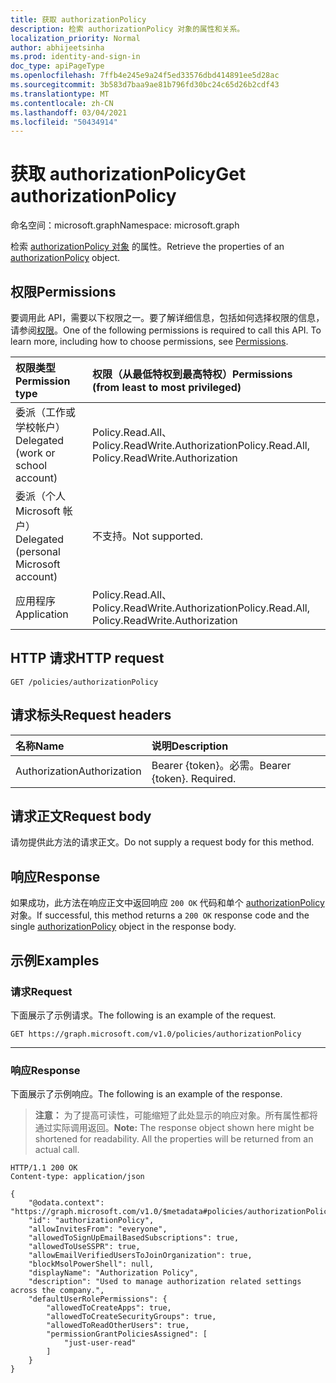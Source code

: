 ```yaml
---
title: 获取 authorizationPolicy
description: 检索 authorizationPolicy 对象的属性和关系。
localization_priority: Normal
author: abhijeetsinha
ms.prod: identity-and-sign-in
doc_type: apiPageType
ms.openlocfilehash: 7ffb4e245e9a24f5ed33576dbd414891ee5d28ac
ms.sourcegitcommit: 3b583d7baa9ae81b796fd30bc24c65d26b2cdf43
ms.translationtype: MT
ms.contentlocale: zh-CN
ms.lasthandoff: 03/04/2021
ms.locfileid: "50434914"
---
```

# <a name="get-authorizationpolicy"></a><span data-ttu-id="943c4-103">获取 authorizationPolicy</span><span class="sxs-lookup"><span data-stu-id="943c4-103">Get authorizationPolicy</span></span>

<span data-ttu-id="943c4-104">命名空间：microsoft.graph</span><span class="sxs-lookup"><span data-stu-id="943c4-104">Namespace: microsoft.graph</span></span>

<span data-ttu-id="943c4-105">检索 [authorizationPolicy 对象](../resources/authorizationpolicy.md) 的属性。</span><span class="sxs-lookup"><span data-stu-id="943c4-105">Retrieve the properties of an [authorizationPolicy](../resources/authorizationpolicy.md) object.</span></span>

## <a name="permissions"></a><span data-ttu-id="943c4-106">权限</span><span class="sxs-lookup"><span data-stu-id="943c4-106">Permissions</span></span>

<span data-ttu-id="943c4-p101">要调用此 API，需要以下权限之一。要了解详细信息，包括如何选择权限的信息，请参阅[权限](/graph/permissions-reference)。</span><span class="sxs-lookup"><span data-stu-id="943c4-p101">One of the following permissions is required to call this API. To learn more, including how to choose permissions, see [Permissions](/graph/permissions-reference).</span></span>

| <span data-ttu-id="943c4-109">权限类型</span><span class="sxs-lookup"><span data-stu-id="943c4-109">Permission type</span></span>                        | <span data-ttu-id="943c4-110">权限（从最低特权到最高特权）</span><span class="sxs-lookup"><span data-stu-id="943c4-110">Permissions (from least to most privileged)</span></span> |
|:---------------------------------------|:--------------------------------------------|
| <span data-ttu-id="943c4-111">委派（工作或学校帐户）</span><span class="sxs-lookup"><span data-stu-id="943c4-111">Delegated (work or school account)</span></span>     | <span data-ttu-id="943c4-112">Policy.Read.All、Policy.ReadWrite.Authorization</span><span class="sxs-lookup"><span data-stu-id="943c4-112">Policy.Read.All, Policy.ReadWrite.Authorization</span></span> |
| <span data-ttu-id="943c4-113">委派（个人 Microsoft 帐户）</span><span class="sxs-lookup"><span data-stu-id="943c4-113">Delegated (personal Microsoft account)</span></span> | <span data-ttu-id="943c4-114">不支持。</span><span class="sxs-lookup"><span data-stu-id="943c4-114">Not supported.</span></span> |
| <span data-ttu-id="943c4-115">应用程序</span><span class="sxs-lookup"><span data-stu-id="943c4-115">Application</span></span>                            | <span data-ttu-id="943c4-116">Policy.Read.All、Policy.ReadWrite.Authorization</span><span class="sxs-lookup"><span data-stu-id="943c4-116">Policy.Read.All, Policy.ReadWrite.Authorization</span></span> |

## <a name="http-request"></a><span data-ttu-id="943c4-117">HTTP 请求</span><span class="sxs-lookup"><span data-stu-id="943c4-117">HTTP request</span></span>

<!-- { "blockType": "ignored" } -->

```http
GET /policies/authorizationPolicy
```

## <a name="request-headers"></a><span data-ttu-id="943c4-118">请求标头</span><span class="sxs-lookup"><span data-stu-id="943c4-118">Request headers</span></span>

| <span data-ttu-id="943c4-119">名称</span><span class="sxs-lookup"><span data-stu-id="943c4-119">Name</span></span>      |<span data-ttu-id="943c4-120">说明</span><span class="sxs-lookup"><span data-stu-id="943c4-120">Description</span></span>|
|:----------|:----------|
| <span data-ttu-id="943c4-121">Authorization</span><span class="sxs-lookup"><span data-stu-id="943c4-121">Authorization</span></span> | <span data-ttu-id="943c4-p102">Bearer {token}。必需。</span><span class="sxs-lookup"><span data-stu-id="943c4-p102">Bearer {token}. Required.</span></span> |

## <a name="request-body"></a><span data-ttu-id="943c4-124">请求正文</span><span class="sxs-lookup"><span data-stu-id="943c4-124">Request body</span></span>

<span data-ttu-id="943c4-125">请勿提供此方法的请求正文。</span><span class="sxs-lookup"><span data-stu-id="943c4-125">Do not supply a request body for this method.</span></span>

## <a name="response"></a><span data-ttu-id="943c4-126">响应</span><span class="sxs-lookup"><span data-stu-id="943c4-126">Response</span></span>

<span data-ttu-id="943c4-127">如果成功，此方法在响应正文中返回响应 `200 OK` 代码和单个 [authorizationPolicy](../resources/authorizationpolicy.md) 对象。</span><span class="sxs-lookup"><span data-stu-id="943c4-127">If successful, this method returns a `200 OK` response code and the single [authorizationPolicy](../resources/authorizationpolicy.md) object in the response body.</span></span>

## <a name="examples"></a><span data-ttu-id="943c4-128">示例</span><span class="sxs-lookup"><span data-stu-id="943c4-128">Examples</span></span>

### <a name="request"></a><span data-ttu-id="943c4-129">请求</span><span class="sxs-lookup"><span data-stu-id="943c4-129">Request</span></span>

<span data-ttu-id="943c4-130">下面展示了示例请求。</span><span class="sxs-lookup"><span data-stu-id="943c4-130">The following is an example of the request.</span></span>

```msgraph-interactive
GET https://graph.microsoft.com/v1.0/policies/authorizationPolicy
```
---

### <a name="response"></a><span data-ttu-id="943c4-131">响应</span><span class="sxs-lookup"><span data-stu-id="943c4-131">Response</span></span>

<span data-ttu-id="943c4-132">下面展示了示例响应。</span><span class="sxs-lookup"><span data-stu-id="943c4-132">The following is an example of the response.</span></span>

> <span data-ttu-id="943c4-p103">**注意：** 为了提高可读性，可能缩短了此处显示的响应对象。所有属性都将通过实际调用返回。</span><span class="sxs-lookup"><span data-stu-id="943c4-p103">**Note:** The response object shown here might be shortened for readability. All the properties will be returned from an actual call.</span></span>

<!-- {
  "blockType": "response",
  "truncated": true,
  "@odata.type": "microsoft.graph.authorizationPolicy"
} -->

```http
HTTP/1.1 200 OK
Content-type: application/json

{
    "@odata.context": "https://graph.microsoft.com/v1.0/$metadata#policies/authorizationPolicy/$entity",
    "id": "authorizationPolicy",
    "allowInvitesFrom": "everyone",
    "allowedToSignUpEmailBasedSubscriptions": true,
    "allowedToUseSSPR": true,
    "allowEmailVerifiedUsersToJoinOrganization": true,
    "blockMsolPowerShell": null,
    "displayName": "Authorization Policy",
    "description": "Used to manage authorization related settings across the company.",
    "defaultUserRolePermissions": {
        "allowedToCreateApps": true,
        "allowedToCreateSecurityGroups": true,
        "allowedToReadOtherUsers": true,
        "permissionGrantPoliciesAssigned": [
            "just-user-read"
        ]
    }
}
```
